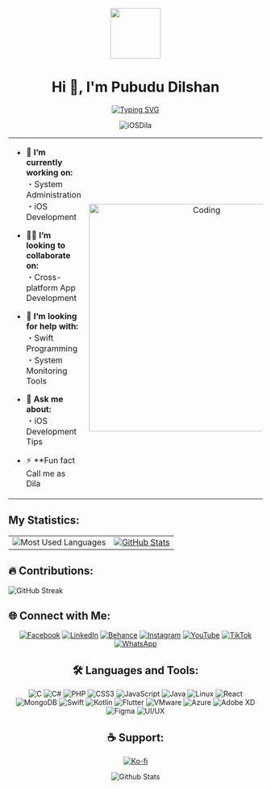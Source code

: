 <p align="center" >
<img  src = "https://github.com/7oSkaaa/7oSkaaa/blob/main/Images/about_me.gif?raw=true" width = 100px></p>

<h1 align="center">Hi 👋,  I'm Pubudu Dilshan</h1>

<p align="center">
  <a href="https://git.io/typing-svg"><img src="https://readme-typing-svg.demolab.com?font=Fira+Code&pause=1000&color=D2A306&center=true&vCenter=true&random=false&width=600&lines=Experienced +IT+Professional;Always+learning+new+things;Using+Software+as+a+solution+for+every+Problem" alt="Typing SVG" /></a>

</p>

<p align="center"> <img src="https://komarev.com/ghpvc/?username=iOSDila&label=Profile%20views&color=0e75b6&style=flat" alt="iOSDila" /> </p>

<table align="center">
<tr border="none">
<td width="50%" align="left">

- 🌱 **I’m currently working on:**<br>
  ・System Administration<br>
  ・iOS Development<br>

- 🧑‍🎓 **I’m looking to collaborate on:**<br>
  ・Cross-platform App Development<br>

- 🤝 **I’m looking for help with:**<br>
  ・Swift Programming<br>
  ・System Monitoring Tools<br>

- 💬 **Ask me about:**<br>
  ・iOS Development Tips<br>

- ⚡ **Fun fact Call me as Dila


</td>
<td width="50%" align="center">

  <img align="center" alt="Coding" width="450" src="https://repository-images.githubusercontent.com/588181932/e36ec678-7984-4cdd-8e4c-a3932772ff8e">

  
  </td>
</tr>
</table>

## My Statistics:

<table>
  <tr>
    <td>
      <img src="https://github-readme-stats.vercel.app/api/top-langs/?username=iOSDila&theme=radical&langs_count=10&card_width=500px" alt="Most Used Languages">
    </td>
    <td>
      <a href="https://github.com/iOSDila/">
        <img src="https://awesome-github-stats.azurewebsites.net/user-stats/iOSDila?cardType=level&theme=radical&preferLogin=false" alt="GitHub Stats">
      </a>
    </td>
  </tr>
</table>

<div class="container">
  <h2>🔥 Contributions:</h2>
  <img src="http://github-readme-streak-stats.herokuapp.com?user=scar1109&theme=radical" alt="GitHub Streak">
</div>

  <h2>🌐 Connect with Me:</h2>
  <p align="center">
    <a href="https://www.facebook.com/D.K.Pubudu.Dilshan/"><img src="https://img.icons8.com/color/48/000000/facebook.png" alt="Facebook"/></a>
    <a href="https://www.linkedin.com/in/pubududilshan/"><img src="https://img.icons8.com/color/48/000000/linkedin.png" alt="LinkedIn"/></a>
    <a href="https://www.behance.net/pubududilshan"><img src="https://img.icons8.com/color/48/000000/behance.png" alt="Behance"/></a>
    <a href="https://www.instagram.com/dila_z_97/"><img src="https://img.icons8.com/color/48/000000/instagram-new.png" alt="Instagram"/></a>
    <a href="https://www.youtube.com/@pubududilshan4769"><img src="https://img.icons8.com/color/48/000000/youtube-play.png" alt="YouTube"/></a>
    <a href="https://www.tiktok.com/@tech_with_dila"><img src="https://img.icons8.com/color/48/000000/tiktok.png" alt="TikTok"/></a>
    <a href="https://wa.me/94713620406"><img src="https://img.icons8.com/color/48/000000/whatsapp.png" alt="WhatsApp"/></a>
  </p>
</div>

<div style="text-align: center; margin-top: 20px;">
  <h2>🛠️ Languages and Tools:</h2>
  <p align="center">
    <img src="https://img.icons8.com/color/48/000000/c-programming.png" alt="C"/>
    <img src="https://img.icons8.com/color/48/000000/c-sharp-logo.png" alt="C#"/>
    <img src="https://img.icons8.com/color/48/000000/php.png" alt="PHP"/>
    <img src="https://img.icons8.com/color/48/000000/css3.png" alt="CSS3"/>
    <img src="https://img.icons8.com/color/48/000000/javascript.png" alt="JavaScript"/>
    <img src="https://img.icons8.com/color/48/000000/java-coffee-cup-logo.png" alt="Java"/>
    <img src="https://img.icons8.com/color/48/000000/linux.png" alt="Linux"/>
    <img src="https://img.icons8.com/color/48/000000/react-native.png" alt="React"/>
    <img src="https://img.icons8.com/color/48/000000/mongodb.png" alt="MongoDB"/>
    <img src="https://img.icons8.com/color/48/000000/swift.png" alt="Swift"/>
    <img src="https://img.icons8.com/color/48/000000/kotlin.png" alt="Kotlin"/>
    <img src="https://img.icons8.com/color/48/000000/flutter.png" alt="Flutter"/>
    <img src="https://img.icons8.com/color/48/000000/vmware.png" alt="VMware"/>
    <img src="https://img.icons8.com/color/48/000000/azure.png" alt="Azure"/>
    <img src="https://img.icons8.com/color/48/000000/adobe-xd.png" alt="Adobe XD"/>
    <img src="https://img.icons8.com/color/48/000000/figma.png" alt="Figma"/>
    <img src="https://img.icons8.com/color/48/000000/design.png" alt="UI/UX"/>
  </p>
</div>

<div style="text-align: center; margin-top: 20px;">
  <h2>☕ Support:</h2>
 <p align="center">
    <a href="https://ko-fi.com/pubududilshan" target="_blank">
      <img src="https://img.shields.io/badge/Support%20Me%20on%20Ko--fi-29ABE0?style=for-the-badge&logo=ko-fi&logoColor=white" alt="Ko-fi">
    </a>
  </p>
</div>

<p align="center">
        <img src="https://raw.githubusercontent.com/mayhemantt/mayhemantt/Update/svg/Bottom.svg" alt="Github Stats" />
</p>
